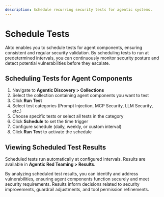 ```yaml
---
description: Schedule recurring security tests for agentic systems.
---
```


# Schedule Tests

Akto enables you to schedule tests for agent components, ensuring consistent and regular security validation. By scheduling tests to run at predetermined intervals, you can continuously monitor security posture and detect potential vulnerabilities before they escalate.

## Scheduling Tests for Agent Components

1. Navigate to **Agentic Discovery > Collections**
2. Select the collection containing agent components you want to test
3. Click **Run Test**
4. Select test categories (Prompt Injection, MCP Security, LLM Security, etc.)
5. Choose specific tests or select all tests in the category
6. Click **Schedule** to set the time trigger
7. Configure schedule (daily, weekly, or custom interval)
8. Click **Run Test** to activate the schedule

## Viewing Scheduled Test Results

Scheduled tests run automatically at configured intervals. Results are available in **Agentic Red Teaming > Results**.

By analyzing scheduled test results, you can identify and address vulnerabilities, ensuring agent components function securely and meet security requirements. Results inform decisions related to security improvements, guardrail adjustments, and tool permission refinements.
